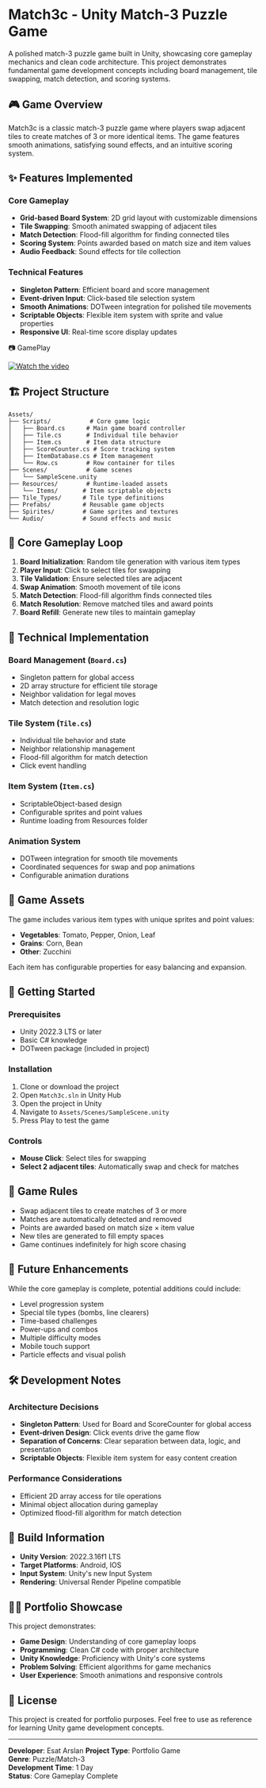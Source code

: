 # Match3c - Unity Match-3 Puzzle Game

A polished match-3 puzzle game built in Unity, showcasing core gameplay mechanics and clean code architecture. This project demonstrates fundamental game development concepts including board management, tile swapping, match detection, and scoring systems.

## 🎮 Game Overview

Match3c is a classic match-3 puzzle game where players swap adjacent tiles to create matches of 3 or more identical items. The game features smooth animations, satisfying sound effects, and an intuitive scoring system.

## ✨ Features Implemented

### Core Gameplay
- **Grid-based Board System**: 2D grid layout with customizable dimensions
- **Tile Swapping**: Smooth animated swapping of adjacent tiles
- **Match Detection**: Flood-fill algorithm for finding connected tiles
- **Scoring System**: Points awarded based on match size and item values
- **Audio Feedback**: Sound effects for tile collection

### Technical Features
- **Singleton Pattern**: Efficient board and score management
- **Event-driven Input**: Click-based tile selection system
- **Smooth Animations**: DOTween integration for polished tile movements
- **Scriptable Objects**: Flexible item system with sprite and value properties
- **Responsive UI**: Real-time score display updates

📷 GamePlay


[![Watch the video](https://img.youtube.com/vi/imJuWZ08RSA/hqdefault.jpg)](https://youtu.be/imJuWZ08RSA)

## 🏗️ Project Structure

```
Assets/
├── Scripts/           # Core game logic
│   ├── Board.cs      # Main game board controller
│   ├── Tile.cs       # Individual tile behavior
│   ├── Item.cs       # Item data structure
│   ├── ScoreCounter.cs # Score tracking system
│   ├── ItemDatabase.cs # Item management
│   └── Row.cs        # Row container for tiles
├── Scenes/           # Game scenes
│   └── SampleScene.unity
├── Resources/        # Runtime-loaded assets
│   └── Items/       # Item scriptable objects
├── Tile_Types/      # Tile type definitions
├── Prefabs/         # Reusable game objects
├── Spirites/        # Game sprites and textures
└── Audio/           # Sound effects and music
```

## 🎯 Core Gameplay Loop

1. **Board Initialization**: Random tile generation with various item types
2. **Player Input**: Click to select tiles for swapping
3. **Tile Validation**: Ensure selected tiles are adjacent
4. **Swap Animation**: Smooth movement of tile icons
5. **Match Detection**: Flood-fill algorithm finds connected tiles
6. **Match Resolution**: Remove matched tiles and award points
7. **Board Refill**: Generate new tiles to maintain gameplay

## 🔧 Technical Implementation

### Board Management (`Board.cs`)
- Singleton pattern for global access
- 2D array structure for efficient tile storage
- Neighbor validation for legal moves
- Match detection and resolution logic

### Tile System (`Tile.cs`)
- Individual tile behavior and state
- Neighbor relationship management
- Flood-fill algorithm for match detection
- Click event handling

### Item System (`Item.cs`)
- ScriptableObject-based design
- Configurable sprites and point values
- Runtime loading from Resources folder

### Animation System
- DOTween integration for smooth tile movements
- Coordinated sequences for swap and pop animations
- Configurable animation durations

## 🎨 Game Assets

The game includes various item types with unique sprites and point values:
- **Vegetables**: Tomato, Pepper, Onion, Leaf
- **Grains**: Corn, Bean
- **Other**: Zucchini

Each item has configurable properties for easy balancing and expansion.

## 🚀 Getting Started

### Prerequisites
- Unity 2022.3 LTS or later
- Basic C# knowledge
- DOTween package (included in project)

### Installation
1. Clone or download the project
2. Open `Match3c.sln` in Unity Hub
3. Open the project in Unity
4. Navigate to `Assets/Scenes/SampleScene.unity`
5. Press Play to test the game

### Controls
- **Mouse Click**: Select tiles for swapping
- **Select 2 adjacent tiles**: Automatically swap and check for matches

## 🎯 Game Rules

- Swap adjacent tiles to create matches of 3 or more
- Matches are automatically detected and removed
- Points are awarded based on match size × item value
- New tiles are generated to fill empty spaces
- Game continues indefinitely for high score chasing

## 🔮 Future Enhancements

While the core gameplay is complete, potential additions could include:
- Level progression system
- Special tile types (bombs, line clearers)
- Time-based challenges
- Power-ups and combos
- Multiple difficulty modes
- Mobile touch support
- Particle effects and visual polish

## 🛠️ Development Notes

### Architecture Decisions
- **Singleton Pattern**: Used for Board and ScoreCounter for global access
- **Event-driven Design**: Click events drive the game flow
- **Separation of Concerns**: Clear separation between data, logic, and presentation
- **Scriptable Objects**: Flexible item system for easy content creation

### Performance Considerations
- Efficient 2D array access for tile operations
- Minimal object allocation during gameplay
- Optimized flood-fill algorithm for match detection

## 📱 Build Information

- **Unity Version**: 2022.3.16f1 LTS
- **Target Platforms**: Android, IOS
- **Input System**: Unity's new Input System
- **Rendering**: Universal Render Pipeline compatible

## 👨‍💻 Portfolio Showcase

This project demonstrates:
- **Game Design**: Understanding of core gameplay loops
- **Programming**: Clean C# code with proper architecture
- **Unity Knowledge**: Proficiency with Unity's core systems
- **Problem Solving**: Efficient algorithms for game mechanics
- **User Experience**: Smooth animations and responsive controls

## 📄 License

This project is created for portfolio purposes. Feel free to use as reference for learning Unity game development concepts.

---

**Developer**: Esat Arslan 
**Project Type**: Portfolio Game  
**Genre**: Puzzle/Match-3  
**Development Time**: 1 Day  
**Status**: Core Gameplay Complete
